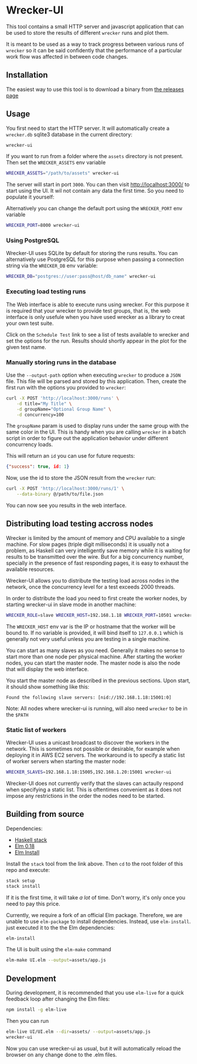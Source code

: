 # Wrecker-UI

This tool contains a small HTTP server and javascript application that can be used to store the results of different
`wrecker` runs and plot them.

It is meant to be used as a way to track progress between various runs of `wrecker` so it can be said confidently
that the performance of a particular work flow was affected in between code changes.

## Installation

The easiest way to use this tool is to download a binary from [the releases page](https://github.com/seatgeek/wrecker-ui/releases)


## Usage

You first need to start the HTTP server. It will automatically create a `wrecker.db` sqlite3 database in
the current directory:

```sh
wrecker-ui
```

If you want to run from a folder where the `assets` directory is not present. Then set the `WRECKER_ASSETS` env variable


```sh
WRECKER_ASSETS="/path/to/assets" wrecker-ui
```

The server will start in port `3000`. You can then visit [http://localhost:3000/](http://localhost:3000/) to start using the UI.
It wil not contain any data the first time. So you need to populate it yourself:

Alternatively you can change the default port using the `WRECKER_PORT` env variable

```sh
WRECKER_PORT=8000 wrecker-ui
```

### Using PostgreSQL

Wrecker-UI uses SQLite by default for storing the runs results. You can alternatively use PostgreSQL for this purpose when passing
a connection string via the `WRECKER_DB` env variable:


```sh
WRECKER_DB="postgres://user:pass@host/db_name" wrecker-ui
```

### Executing load testing runs

The Web interface is able to execute runs using wrecker. For this purpose it is required that your wrecker to provide test groups,
that is, the web interface is only usefule when you have used wrecker as a library to creat your own test suite.

Click on the `Schedule Test` link to see a list of tests available to wrecker and set the options for the run. Results should
shortly appear in the plot for the given test name.

### Manually storing runs in the database

Use the `--output-path` option when executing `wrecker` to produce a `JSON` file. This file will be parsed and stored by this
application. Then, create the first run with the options you provided to `wrecker`:

```sh
curl -X POST 'http://localhost:3000/runs' \
	-d title="My Title" \
	-d groupName="Optional Group Name" \
	-d concurrency=100
```

The `groupName` param is used to display runs under the same group with the same color in the UI.
This is handy when you are calling `wrecker` in a batch script in order to figure out the application
behavior under different concurrency loads.

This will return an `id` you can use for future requests:

```json
{"success": true, id: 1}
```

Now, use the id to store the JSON result from the `wrecker` run:


```sh
curl -X POST 'http://localhost:3000/runs/1' \
	--data-binary @/path/to/file.json
```

You can now see you results in the web interface.


## Distributing load testing accross nodes

Wrecker is limited by the amount of memory and CPU available to a single machine. For slow pages (triple digit milliseconds)
it is usually not a problem, as Haskell can very intelligently save memory while it is waiting for results to be transmitted
over the wire. But for a big concurrency number, specially in the presence of fast responding pages,
it is easy to exhaust the available resources.

Wrecker-UI allows you to distribute the testing load across nodes in the network, once the concurrency level for a test exceeds
2000 threads.

In order to distribute the load you need to first create the worker nodes, by starting wrecker-ui in slave mode in another machine:

```sh
WRECKER_ROLE=slave WRECKER_HOST=192.168.1.18 WRECKER_PORT=10501 wrecker-ui
```

The `WRECKER_HOST` env var is the IP or hostname that the worker will be bound to. If no variable is provided,
it will bind itself to `127.0.0.1` which is generally not very useful unless you are testing in a single machine.

You can start as many slaves as you need. Generally it makes no sense to start more than one node per physical machine.
After starting the worker nodes, you can start the master node. The master node is also the node that will display the
web interface.

You start the master node as described in the previous sections. Upon start, it should show something like this:

```
Found the following slave servers: [nid://192.168.1.18:15001:0]
```

Note: All nodes where wrecker-ui is running, will also need `wrecker` to be in the `$PATH`

### Static list of workers

Wrecker-UI uses a unicast broadcast to discover the workers in the network. This is sometimes not possible or desirable,
for example when deploying it in AWS EC2 servers. The workaround is to specify a static list of worker servers when
starting the master node:

```sh
WRECKER_SLAVES=192.168.1.18:15005,192.168.1.20:15001 wrecker-ui
```

Wrecker-UI does not currently verify that the slaves can actaully respond when specifying a static list. This is oftentimes
convenient as it does not impose any restrictions in the order the nodes need to be started.

## Building from source

Dependencies:

- [Haskell stack](https://docs.haskellstack.org/en/stable/README/#how-to-install)
- [Elm 0.18](https://guide.elm-lang.org/install.html)
- [Elm Install](https://github.com/gdotdesign/elm-github-install)

Install the `stack` tool from the link above. Then `cd` to the root folder of this repo and execute:

```sh
stack setup
stack install
```

If it is the first time, it will take *a lot* of time. Don't worry, it's only once you need to pay this price.

Currently, we require a fork of an official Elm package. Therefore, we are unable to use `elm-package` to install
dependencies. Instead, use `elm-install`. just executed it to the the Elm dependencies:

```sh
elm-install
```

The UI is built using the `elm-make` command

```sh
elm-make UI.elm --output=assets/app.js
```

## Development

During development, it is recommended that you use `elm-live` for a quick feedback loop after changing the
Elm files:

```sh
npm install -g elm-live
```

Then you can run

```sh
elm-live UI/UI.elm --dir=assets/ --output=assets/app.js
wrecker-ui
```

Now you can use wrecker-ui as usual, but it will automatically reload the browser on any change done to the .elm files.
